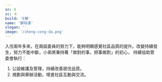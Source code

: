 ```yaml
---
sn: 4
sc: ④
build: 'E棟'
name: '鄭琮達'
slogan: ''
image: '/zheng-cong-da.png'
---
```


入住兩年多來，在兩屆委員的努力下，能夠明顯感覺社區品質的提升。改變持續發生，努力不能中斷，小弟將秉持著「做對的事，把事做對」的初心， 持續協助管委會執行：

1. 公設維護及管理，持續改善居住品質。
2. 規劃與舉辦活動，增進社區互動與交流。